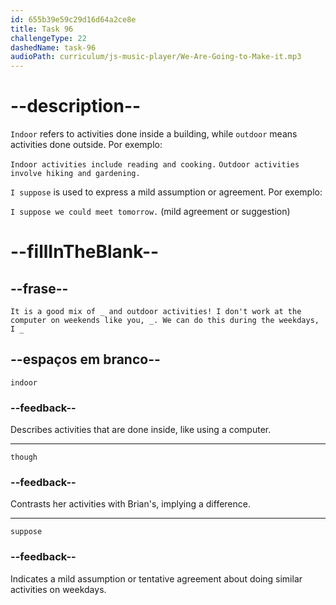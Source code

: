 ```yaml
---
id: 655b39e59c29d16d64a2ce8e
title: Task 96
challengeType: 22
dashedName: task-96
audioPath: curriculum/js-music-player/We-Are-Going-to-Make-it.mp3
---
```


<!--
AUDIO REFERENCE: 
Sophie: It is a good mix of indoor and outdoor activities! I don't work at the computer on weekends like you, though. We can do this during the weekdays, I suppose.
-->

# --description--

`Indoor` refers to activities done inside a building, while `outdoor` means activities done outside. Por exemplo:

`Indoor activities include reading and cooking.` `Outdoor activities involve hiking and gardening.`

`I suppose` is used to express a mild assumption or agreement. Por exemplo:

`I suppose we could meet tomorrow.` (mild agreement or suggestion)

# --fillInTheBlank--

## --frase--

`It is a good mix of _ and outdoor activities! I don't work at the computer on weekends like you, _. We can do this during the weekdays, I _`

## --espaços em branco--

`indoor`

### --feedback--

Describes activities that are done inside, like using a computer.

---

`though`

### --feedback--

Contrasts her activities with Brian's, implying a difference.

---

`suppose`

### --feedback--

Indicates a mild assumption or tentative agreement about doing similar activities on weekdays.

